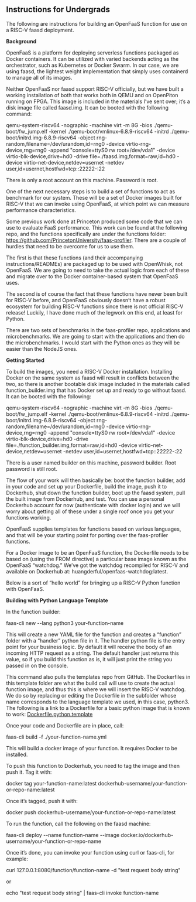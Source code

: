 ## Instructions for Undergrads

The following are instructions for building an OpenFaaS function for use on a RISC-V faasd deployment.

**Background**

OpenFaaS is a platform for deploying serverless functions packaged as Docker containers. It can be utilized with varied backends acting as the orchestrator, such as Kubernetes or Docker Swarm. In our case, we are using faasd, the lightest weight implementation that simply uses containerd to manage all of its images. 

Neither OpenFaaS nor faasd support RISC-V officially, but we have built a working installation of both that works both in QEMU and on OpenPiton running on FPGA. This image is included in the materials I’ve sent over; it’s a disk image file called faasd.img. It can be booted with the following command:

qemu-system-riscv64 -nographic -machine virt -m 8G -bios ./qemu-boot/fw_jump.elf -kernel ./qemu-boot/vmlinux-6.8.9-riscv64 -initrd ./qemu-boot/initrd.img-6.8.9-riscv64 -object rng-random,filename=/dev/urandom,id=rng0 -device virtio-rng-device,rng=rng0 -append "console=ttyS0 rw root=/dev/vda1" -device virtio-blk-device,drive=hd0 -drive file=./faasd.img,format=raw,id=hd0 -device virtio-net-device,netdev=usernet -netdev user,id=usernet,hostfwd=tcp::22222-:22

There is only a root account on this machine. Password is root.

One of the next necessary steps is to build a set of functions to act as benchmark for our system. These will be a set of Docker images built for RISC-V that we can invoke using OpenFaaS, at which point we can measure performance characteristics.

Some previous work done at Princeton produced some code that we can use to evaluate FaaS performance. This work can be found at the following repo, and the functions specifically are under the functions folder: https://github.com/PrincetonUniversity/faas-profiler. There are a couple of hurdles that need to be overcome for us to use them.

The first is that these functions (and their accompanying instructions/READMEs) are packaged up to be used with OpenWhisk, not OpenFaaS. We are going to need to take the actual logic from each of these and migrate over to the Docker container-based system that OpenFaaS uses.

The second is of course the fact that these functions have never been built for RISC-V before, and OpenFaaS obviously doesn’t have a robust ecosystem for building RISC-V functions since there is not official RISC-V release! Luckily, I have done much of the legwork on this end, at least for Python.

There are two sets of benchmarks in the faas-profiler repo, applications and microbenchmarks. We are going to start with the applications and then do the microbenchmarks. I would start with the Python ones as they will be easier than the NodeJS ones.

**Getting Started**

To build the images, you need a RISC-V Docker installation. Installing Docker on the same system as faasd will result in conflicts between the two, so there is another bootable disk image included in the materials called function_builder.img that has Docker set up and ready to go without faasd. It can be booted with the following:

qemu-system-riscv64 -nographic -machine virt -m 8G -bios ./qemu-boot/fw_jump.elf -kernel ./qemu-boot/vmlinux-6.8.9-riscv64 -initrd ./qemu-boot/initrd.img-6.8.9-riscv64 -object rng-random,filename=/dev/urandom,id=rng0 -device virtio-rng-device,rng=rng0 -append "console=ttyS0 rw root=/dev/vda1" -device virtio-blk-device,drive=hd0 -drive file=./function_builder.img,format=raw,id=hd0 -device virtio-net-device,netdev=usernet -netdev user,id=usernet,hostfwd=tcp::22222-:22

There is a user named builder on this machine, password builder. Root password is still root.

The flow of your work will then basically be: boot the function builder, add in your code and set up your Dockerfile, build the image, push it to Dockerhub, shut down the function builder, boot up the faasd system, pull the built image from Dockerhub, and test. You can use a personal Dockerhub account for now (authenticate with docker login) and we will worry about getting all of these under a single roof once you get your functions working.

OpenFaaS supplies templates for functions based on various languages, and that will be your starting point for porting over the faas-profiler functions. 

For a Docker image to be an OpenFaaS function, the Dockerfile needs to be based on (using the FROM directive) a particular base image known as the OpenFaaS “watchdog.” We’ve got the watchdog recompiled for RISC-V and available on Dockerhub at:  huangderful/openfaas-watchdog:latest. 

Below is a sort of “hello world” for bringing up a RISC-V Python function with OpenFaaS.

**Building with Python Language Template**

In the function builder:

faas-cli new --lang python3 your-function-name

This will create a new YAML file for the function and creates a “function” folder with a “handler” python file in it. The handler python file is the entry point for your business logic. By default it will receive the body of an incoming HTTP request as a string. The default handler just returns this value, so if you build this function as is, it will just print the string you passed in on the console.

This command also pulls the templates repo from GitHub. The Dockerfiles in this template folder are what the build call will use to create the actual function image, and thus this is where we will insert the RISC-V watchdog. We do so by replacing or editing the Dockerfile in the subfolder whose name corresponds to the language template we used, in this case, python3. The following is a link to a Dockerfile for a basic python image that is known to work:  [Dockerfile.python.template](https://github.com/huangderful/DockerfilesForRiscv64/raw/main/Dockerfile.python.template)

Once your code and Dockerfile are in place, call:

faas-cli build -f ./your-function-name.yml

This will build a docker image of your function. It requires Docker to be installed.

To push this function to Dockerhub, you need to tag the image and then push it. Tag it with:

docker tag your-function-name:latest dockerhub-username/your-function-or-repo-name:latest

Once it’s tagged, push it with:

docker push dockerhub-username/your-function-or-repo-name:latest

To run the function, call the following on the faasd machine:

faas-cli deploy --name function-name --image docker.io/dockerhub-username/your-function-or-repo-name

Once it’s done, you can invoke your function using curl or faas-cli, for example:

curl 127.0.0.1:8080/function/function-name -d "test request body string"

or

echo "test request body string" | faas-cli invoke function-name

